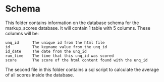 # Schema

This folder contains information on the database schema for the markup_scores database. It will contain 1 table with 5 columns. These columns will be:
```
unq_id      The unique id from the html file
id          The keyname value from the unq_id
id_date     The date from the unq_id
run_time    The time that this unq_id was scored
score       The score of the html content found with the unq_id
```

The second file in this folder contains a sql script to calculate the average of all scores inside the database.
